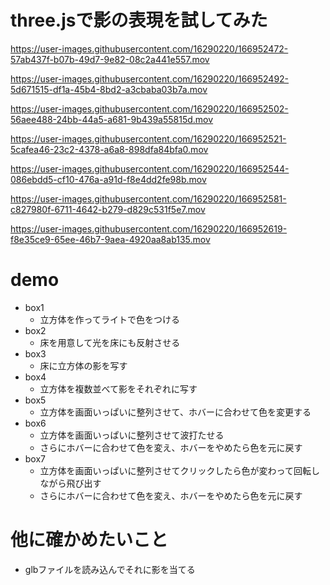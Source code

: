 # three.jsで影の表現を試してみた

https://user-images.githubusercontent.com/16290220/166952472-57ab437f-b07b-49d7-9e82-08c2a441e557.mov

https://user-images.githubusercontent.com/16290220/166952492-5d671515-df1a-45b4-8bd2-a3cbaba03b7a.mov

https://user-images.githubusercontent.com/16290220/166952502-56aee488-24bb-44a5-a681-9b439a55815d.mov

https://user-images.githubusercontent.com/16290220/166952521-5cafea46-23c2-4378-a6a8-898dfa84bfa0.mov

https://user-images.githubusercontent.com/16290220/166952544-086ebdd5-cf10-476a-a91d-f8e4dd2fe98b.mov

https://user-images.githubusercontent.com/16290220/166952581-c827980f-6711-4642-b279-d829c531f5e7.mov

https://user-images.githubusercontent.com/16290220/166952619-f8e35ce9-65ee-46b7-9aea-4920aa8ab135.mov


# demo
- box1
  - 立方体を作ってライトで色をつける
- box2
  - 床を用意して光を床にも反射させる
- box3
  - 床に立方体の影を写す
- box4
  - 立方体を複数並べて影をそれぞれに写す
- box5
  - 立方体を画面いっぱいに整列させて、ホバーに合わせて色を変更する
- box6
  - 立方体を画面いっぱいに整列させて波打たせる
  - さらにホバーに合わせて色を変え、ホバーをやめたら色を元に戻す
- box7
  - 立方体を画面いっぱいに整列させてクリックしたら色が変わって回転しながら飛び出す
  - さらにホバーに合わせて色を変え、ホバーをやめたら色を元に戻す

# 他に確かめたいこと
- glbファイルを読み込んでそれに影を当てる
